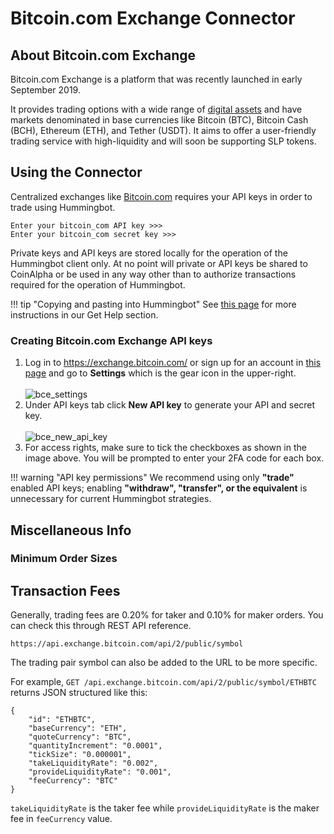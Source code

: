 # Bitcoin.com Exchange Connector

## About Bitcoin.com Exchange

Bitcoin.com Exchange is a platform that was recently launched in early September 2019.

It provides trading options with a wide range of [digital assets](https://markets.bitcoin.com/) and have markets denominated in base currencies like Bitcoin (BTC), Bitcoin Cash (BCH), Ethereum (ETH), and Tether (USDT). It aims to offer a user-friendly trading service with high-liquidity and will soon be supporting SLP tokens.


## Using the Connector

Centralized exchanges like [Bitcoin.com](https://exchange.bitcoin.com/) requires your API keys in order to trade using Hummingbot.

```
Enter your bitcoin_com API key >>>
Enter your bitcoin_com secret key >>>
```

Private keys and API keys are stored locally for the operation of the Hummingbot client only. At no point will private or API keys be shared to CoinAlpha or be used in any way other than to authorize transactions required for the operation of Hummingbot.

!!! tip "Copying and pasting into Hummingbot"
    See [this page](https://docs.hummingbot.io/support/how-to/#how-do-i-copy-and-paste-in-docker-toolbox-windows) for more instructions in our Get Help section.


### Creating Bitcoin.com Exchange API keys

1. Log in to https://exchange.bitcoin.com/ or sign up for an account in [this page](https://exchange.bitcoin.com/signupapp) and go to **Settings** which is the gear icon in the upper-right.<br><br>
![bce_settings](/assets/img/bce_settings.png)
2. Under API keys tab click **New API key** to generate your API and secret key.<br><br>
![bce_new_api_key](/assets/img/bce_new_api_key.png)
3. For access rights, make sure to tick the checkboxes as shown in the image above. You will be prompted to enter your 2FA code for each box.

!!! warning "API key permissions"
    We recommend using only **"trade"** enabled API keys; enabling **"withdraw", "transfer", or the equivalent** is unnecessary for current Hummingbot strategies.


## Miscellaneous Info

### Minimum Order Sizes



## Transaction Fees

Generally, trading fees are 0.20% for taker and 0.10% for maker orders. You can check this through REST API reference.

```
https://api.exchange.bitcoin.com/api/2/public/symbol
```

The trading pair symbol can also be added to the URL to be more specific.

For example, `GET /api.exchange.bitcoin.com/api/2/public/symbol/ETHBTC` returns JSON structured like this:

```
{
    "id": "ETHBTC",
    "baseCurrency": "ETH",
    "quoteCurrency": "BTC",
    "quantityIncrement": "0.0001",
    "tickSize": "0.000001",
    "takeLiquidityRate": "0.002",
    "provideLiquidityRate": "0.001",
    "feeCurrency": "BTC"
}
```

`takeLiquidityRate` is the taker fee while `provideLiquidityRate` is the maker fee in `feeCurrency` value.